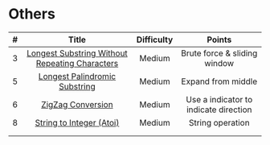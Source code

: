 # Others
| # | Title | Difficulty |Points|
| :-----:| :----: | :----: |:----:| 
|3|[Longest Substring Without Repeating Characters](https://github.com/yuxuanm/Leetcode-Java/blob/master/Leetcode/src/string/Q3LongestSubstringWithoutRepeatingCharacters.java)| Medium | Brute force & sliding window|
|5|[Longest Palindromic Substring](https://github.com/yuxuanm/Leetcode-Java/blob/master/Leetcode/src/string/Q5LongestPalindromicSubstring.java)| Medium | Expand from middle|
|6|[ZigZag Conversion](https://github.com/yuxuanm/Leetcode-Java/blob/master/Leetcode/src/string/Q6ZigZagConversion.java)| Medium | Use a indicator to indicate direction|
|8|[String to Integer (Atoi)](https://github.com/yuxuanm/Leetcode-Java/blob/master/Leetcode/src/string/Q8StringToIntegerATOI.java)| Medium |String operation|
||[]()|  ||
||[]()|  ||

